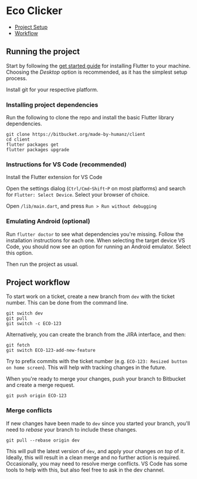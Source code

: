 # Eco Clicker

<!-- table of contents -->

- [Project Setup](#running-the-project)
- [Workflow](#project-workflow)

<!-- development instructions -->

## Running the project

Start by following the [get started guide](https://docs.flutter.dev/get-started/install) for installing Flutter to your machine.
Choosing the _Desktop_ option is recommended, as it has the simplest setup process.

Install git for your respective platform.

### Installing project dependencies

Run the following to clone the repo and install the basic Flutter library dependencies.

```
git clone https://bitbucket.org/made-by-humanz/client
cd client
flutter packages get
flutter packages upgrade
```

### Instructions for VS Code (recommended)

Install the Flutter extension for VS Code

Open the settings dialog (`Ctrl/Cmd`-`Shift`-`P` on most platforms) and search for `Flutter: Select Device`.
Select your browser of choice.

Open `/lib/main.dart`, and press `Run > Run without debugging`

### Emulating Android (optional)

Run `flutter doctor` to see what dependencies you're missing.
Follow the installation instructions for each one.
When selecting the target device VS Code, you should now see an option for running an Android emulator.
Select this option.

Then run the project as usual.

## Project workflow

To start work on a ticket, create a new branch from `dev` with the ticket number.
This can be done from the command line.

```
git switch dev
git pull
git switch -c ECO-123
```

Alternatively, you can create the branch from the JIRA interface, and then:

```
git fetch
git switch ECO-123-add-new-feature
```

Try to prefix commits with the ticket number (e.g. `ECO-123: Resized button on home screen`).
This will help with tracking changes in the future.

When you're ready to merge your changes, push your branch to Bitbucket and create a merge request.

```
git push origin ECO-123
```

### Merge conflicts

If new changes have been made to `dev` since you started your branch, you'll need to _rebase_ your branch to include these changes.

```
git pull --rebase origin dev
```

This will pull the latest version of `dev`, and apply your changes _on top_ of it.
Ideally, this will result in a clean merge and no further action is required.
Occasionally, you may need to resolve merge conflicts.
VS Code has some tools to help with this, but also feel free to ask in the dev channel.
